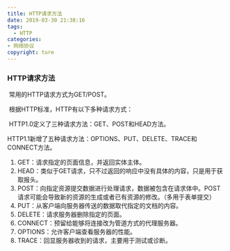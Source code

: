 ```yaml
---
title: HTTP请求方法
date: 2019-03-30 21:38:16
tags:
  - HTTP
categories: 
- 网络协议
copyright: ture
---
```

### HTTP请求方法

​	常用的HTTP请求方式为GET/POST。

​	根据HTTP标准，HTTP有以下多种请求方式：

​	HTTP1.0定义了三种请求方法：GET、POST和HEAD方法。

​	HTTP1.1新增了五种请求方法：OPTIONS、PUT、DELETE、TRACE和CONNECT方法。
	<!--more-->

1. GET：请求指定的页面信息，并返回实体主体。
2. HEAD：类似于GET请求，只不过返回的响应中没有具体的内容，只是用于获取报头。
3. POST：向指定资源提交数据进行处理请求，数据被包含在请求体中。POST请求可能会导致新的资源的生成或者已有资源的修改。（多用于表单提交）
4. PUT：从客户端向服务器传送的数据取代指定的文档的内容。
5. DELETE：请求服务器删除指定的页面。
6. CONNECT：预留给能够将连接改为管道方式的代理服务器。
7. OPTIONS：允许客户端查看服务器的性能。
8. TRACE：回显服务器收到的请求，主要用于测试或诊断。